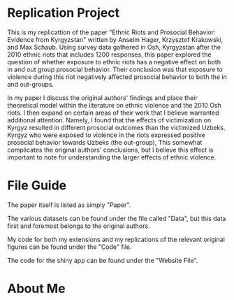 # Replication Project

This is my replicattion of the paper "Ethnic Riots and Prosocial Behavior: Evidence from Kyrgyzstan" written by Anselm Hager, Krzysztof Krakowski, and Max Schaub. Using survey data gathered in Osh, Kyrgyzstan after the 2010 ethnic riots that includes 1200 responses, this paper explored the question of whether exposure to ethnic riots has a negative effect on both in and out group prosocial behavior. Their conclusion was that exposure to violence during this riot negatively affected prosocial behavior to both the in and out-groups. 

In my paper I discuss the original authors' findings and place their theoretical model within the literature on ethnic violence and the 2010 Osh riots. I then expand on certain areas of their work that I believe warranted additional attention. Namely, I found that the effects of victimization on Kyrgyz resulted in different prosocial outcomes than the victimized Uzbeks. Kyrgyz who were exposed to violence in the riots expressed positive prosocial behavior towards Uzbeks (the out-group), This somewhat complicates the original authors' conclusions, but I believe this effect is important to note for understanding the larger effects of ethnic violence. 

# File Guide

The paper itself is listed as simply "Paper". 

The various datasets can be found under the file called "Data", but this data first and foremost belongs to the original authors. 

My code for both my extensions and my replications of the relevant original figures can be found under the "Code" file. 

The code for the shiny app can be found under the "Website File".

# About Me

My name is Cian Stryker and I am a graduate student at Harvard University. I am pursuing a Master’s in Russian, Eastern European, and Central Asian studies with a focus on the Digital Silk Road, or the technological aspects of the Belt and Road Initiative. I am especially interested in the digital expansion of Chinese technology and data management systems in Central Asia. This replication was the final project for my ‘Models’ class at Harvard (GOV 1006).
                               
# Other Information

The author's original paper can be found here: https://www.cambridge.org/core/services/aop-cambridge-core/content/view/B87A1F338F521174C8FEB51294AAE00C/S000305541900042Xa.pdf/ethnic_riots_and_prosocial_behavior_evidence_from_kyrgyzstan.pdf

The author's original data and code can be found here: https://dataverse.harvard.edu/dataset.xhtml?persistentId=doi:10.7910/DVN/WVBZNE
